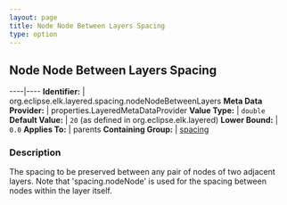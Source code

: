 ```yaml
---
layout: page
title: Node Node Between Layers Spacing
type: option
---
```

## Node Node Between Layers Spacing

----|----
**Identifier:** | org.eclipse.elk.layered.spacing.nodeNodeBetweenLayers
**Meta Data Provider:** | properties.LayeredMetaDataProvider
**Value Type:** | `double`
**Default Value:** | `20` (as defined in org.eclipse.elk.layered)
**Lower Bound:** | `0.0`
**Applies To:** | parents
**Containing Group:** | [spacing](org-eclipse-elk-layered-spacing)

### Description

The spacing to be preserved between any pair of nodes of two adjacent layers. Note that 'spacing.nodeNode' is used for the spacing between nodes within the layer itself.
